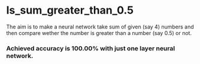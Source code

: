 # Is_sum_greater_than_0.5
The aim is to make a neural network take sum of given (say 4) numbers and then compare wether the number is greater than a number (say 0.5) or not.

### Achieved accuracy is 100.00% with just one layer neural network.
